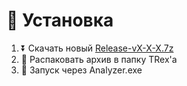 # :pushpin: Установка 
1. :arrow_double_down: Скачать новый [Release-vX-X-X.7z](https://github.com/Batroff/Analyzer/releases)
2. :open_file_folder: Распаковать архив в папку TRex'а
3. :scroll: Запуск через Analyzer.exe
